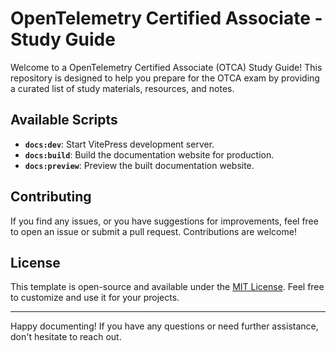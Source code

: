 # OpenTelemetry Certified Associate - Study Guide

Welcome to a OpenTelemetry Certified Associate (OTCA) Study Guide! This repository is designed to help you prepare for the OTCA exam by providing a curated list of study materials, resources, and notes.

<!-- ## Getting Started

To get started with this template, follow these simple steps:

1. Click on the **"Use this template"** button to create a new repository based on this template.

2. Clone your newly created repository to your local machine:
   ```bash
   git clone https://github.com/your-username/your-repository.git
   ```

3. Navigate into the cloned repository directory:
   ```
   cd your-repository
   ```

4. Install dependencies using npm or yarn:
   ```
   npm install
   # or
   yarn install
   ```

5. Start the development server:
   ```
   npm run docs:dev
   # or
   yarn run docs:dev
   ```

6. Open your browser and visit `http://localhost:5173` to view your documentation website. -->

## Available Scripts

- **`docs:dev`**: Start VitePress development server.
- **`docs:build`**: Build the documentation website for production.
- **`docs:preview`**: Preview the built documentation website.

## Contributing

If you find any issues, or you have suggestions for improvements, feel free to open an issue or submit a pull request. Contributions are welcome!

## License

This template is open-source and available under the [MIT License](LICENSE). Feel free to customize and use it for your projects.

---

Happy documenting! If you have any questions or need further assistance, don't hesitate to reach out.
